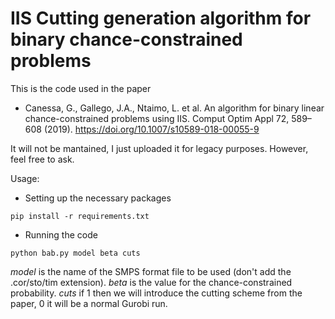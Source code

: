 # IIS Cutting generation algorithm for binary chance-constrained problems

This is the code used in the paper
 - Canessa, G., Gallego, J.A., Ntaimo, L. et al. An algorithm for binary linear chance-constrained problems using IIS. Comput Optim Appl 72, 589–608 (2019). https://doi.org/10.1007/s10589-018-00055-9

It will not be mantained, I just uploaded it for legacy purposes. However, feel free to ask.

Usage:
- Setting up the necessary packages
```shell
pip install -r requirements.txt
```

- Running the code
```shell
python bab.py model beta cuts
```
*model* is the name of the SMPS format file to be used (don't add the .cor/sto/tim extension).
*beta* is the value for the chance-constrained probability.
*cuts* if 1 then we will introduce the cutting scheme from the paper, 0 it will be a normal Gurobi run.